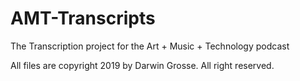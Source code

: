 # AMT-Transcripts
The Transcription project for the Art + Music + Technology podcast

All files are copyright 2019 by Darwin Grosse. All right reserved.